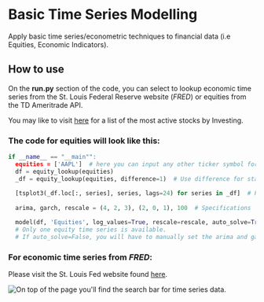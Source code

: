 # Basic Time Series Modelling
Apply basic time series/econometric techniques to financial data (i.e Equities, Economic Indicators).

## How to use
On the **run.py** section of the code, you can select to lookup economic time series from the St. Louis Federal Reserve website (*FRED*) or equities from the TD Ameritrade API.

You may like to visit [here](https://www.investing.com/equities/most-active-stocks) for a list of the most active stocks by Investing.

### The code for equities will look like this:
```python
if __name__ == "__main"":
  equities = ['AAPL']  # here you can input any other ticker symbol for equities as a list.
  df = equity_lookup(equities)
  _df = equity_lookup(equities, difference=1)  # Use difference for stationarity.
  
  [tsplot3(_df.loc[:, series], series, lags=24) for series in _df]  # Plot the time series.
  
  arima, garch, rescale = (4, 2, 3), (2, 0, 1), 100  # Specifications

  model(df, 'Equities', log_values=True, rescale=rescale, auto_solve=True)  
  # Only one equity time series is available.
  # If auto_solve=False, you will have to manually set the arima and garch specifications to the model.
```

### For economic time series from *FRED*:

Please visit the St. Louis Fed website found [here](https://fred.stlouisfed.org/).

![On top of the page you'll find the search bar for time series data.](/screenshots/fred_website.jpg?raw=true "St. Louis Federal Reserve Page")



